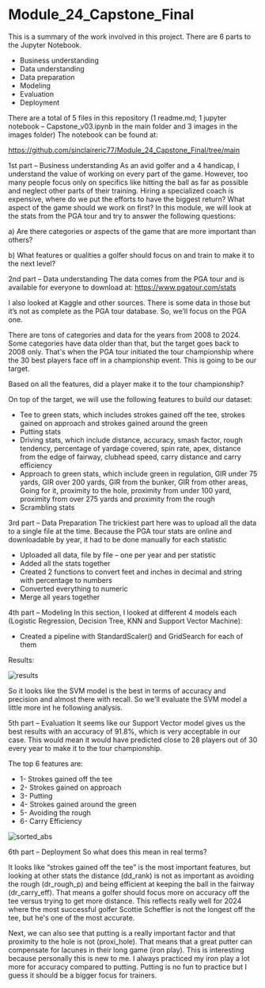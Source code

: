 # Module_24_Capstone_Final

This is a summary of the work involved in this project. There are 6 parts to the Jupyter Notebook.

- Business understanding
- Data understanding
- Data preparation
- Modeling
- Evaluation
- Deployment

There are a total of 5 files in this repository (1 readme.md; 1 jupyter notebook – Capstone_v03.ipynb in the main folder and 3 images in the images folder)
The notebook can be found at: 

https://github.com/sinclaireric77/Module_24_Capstone_Final/tree/main


1st part – Business understanding
As an avid golfer and a 4 handicap, I understand the value of working on every part of the game. However, too many people focus only on specifics like hitting the ball as far as possible and neglect other parts of their training. Hiring a specialized coach is expensive, where do we put the efforts to have the biggest return? What aspect of the game should we work on first?
In this module, we will look at the stats from the PGA tour and try to answer the following questions:

a) Are there categories or aspects of the game that are more important than others?

b) What features or qualities a golfer should focus on and train to make it to the next level?

2nd part – Data understanding
The data comes from the PGA tour and is available for everyone to download at: https://www.pgatour.com/stats

I also looked at Kaggle and other sources. There is some data in those but it’s not as complete as the PGA tour database. So, we’ll focus on the PGA one.

There are tons of categories and data for the years from 2008 to 2024. Some categories have data older than that, but the target goes back to 2008 only. That's when the PGA tour initiated the tour championship where the 30 best players face off in a championship event. This is going to be our target.

Based on all the features, did a player make it to the tour championship?

On top of the target, we will use the following features to build our dataset:

- Tee to green stats, which includes strokes gained off the tee, strokes gained on approach and strokes gained around the green
- Putting stats
- Driving stats, which include distance, accuracy, smash factor, rough tendency, percentage of yardage covered, spin rate, apex, distance from the edge of fairway, clubhead speed, carry distance and carry efficiency
- Approach to green stats, which include green in regulation, GIR under 75 yards, GIR over 200 yards, GIR from the bunker, GIR from other areas, Going for it, proximity to the hole, proximity from under 100 yard, proximity from over 275 yards and proximity from the rough
- Scrambling stats

3rd part – Data Preparation
The trickiest part here was to upload all the data to a single file at the time. Because the PGA tour stats are online and downloadable by year, it had to be done manually for each statistic

-	Uploaded all data, file by file – one per year and per statistic
-	Added all the stats together
-	Created 2 functions to convert feet and inches in decimal and string with percentage to numbers
-	Converted everything to numeric
-	Merge all years together

4th part – Modeling 
In this section, I looked at different 4 models each (Logistic Regression, Decision Tree, KNN and Support Vector Machine):
-	Created a pipeline with StandardScaler() and GridSearch for each of them

Results:


![results](https://github.com/user-attachments/assets/bb221794-f117-4edc-9787-47fd72011d27)

So it looks like the SVM model is the best in terms of accuracy and precision and almost there with recall. So we'll evaluate the SVM model a little more int he following analysis.

5th part – Evaluation
It seems like our Support Vector model gives us the best results with an accuracy of 91.8%, which is very acceptable in our case. This would mean it would have predicted close to 28 players out of 30 every year to make it to the tour championship.

The top 6 features are:
- 1- Strokes gained off the tee
- 2- Strokes gained on approach
- 3- Putting
- 4- Strokes gained around the green
- 5- Avoiding the rough
- 6- Carry Efficiency

![sorted_abs](https://github.com/sinclaireric77/Module20_CapstoneP1/assets/160784197/e0e9692b-263d-4c92-9445-c86c1f38d188)


6th part – Deployment
So what does this mean in real terms?

It looks like “strokes gained off the tee” is the most important features, but looking at other stats the distance (dd_rank) is not as important as avoiding the rough (dr_rough_p) and being efficient at keeping the ball in the fairway (dr_carry_eff). That means a golfer should focus more on accuracy off the tee versus trying to get more distance. This reflects really well for 2024 where the most successful golfer Scottie Scheffler is not the longest off the tee, but he's one of the most accurate.

Next, we can also see that putting is a really important factor and that proximity to the hole is not (proxi_hole). That means that a great putter can compensate for lacunes in their long game (iron play). This is interesting because personally this is new to me. I always practiced my iron play a lot more for accuracy compared to putting. Putting is no fun to practice but I guess it should be a bigger focus for trainers.
